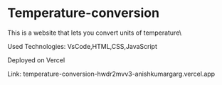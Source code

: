 # Temperature-conversion
This is a website that lets you convert units of temperature\

Used Technologies: VsCode,HTML,CSS,JavaScript

Deployed on Vercel

Link: temperature-conversion-hwdr2mvv3-anishkumargarg.vercel.app
